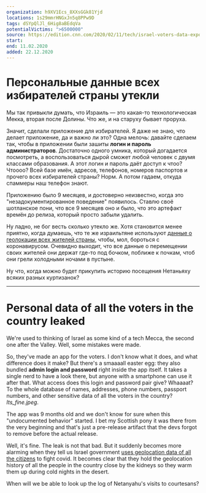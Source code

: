```yaml
---
organization: h9XV1Ecs_8XXsGGk81Yjd
locations: 1s29mmrHNGxJn5q8PPw9D
tags: dSYpQlJl_6Hig8aBEdqVa
potentialVictims: ">6500000"
source: https://edition.cnn.com/2020/02/11/tech/israel-voters-data-exposed-intl/index.html
start: 
end: 11.02.2020
added: 22.12.2020
---
```


# Персональные данные всех избирателей страны утекли

Мы так привыкли думать, что Израиль — это какая-то технологическая Мекка, вторая после Долины. Что же, и на старуху бывает проруха.

Значит, сделали приложение для избирателей. Я даже не знаю, что делает приложение, да и важно ли это? Одна мелочь: давайте сделаем так, чтобы в приложении были зашиты **логин и пароль администраторов**. Достаточно одного умника, который догадается посмотреть, а воспользоваться дырой сможет любой человек с двумя классами образования. А этот логин и пароль даёт доступ к чтоо? Чтоооо? Всей базе имён, адресов, телефонов, номеров паспортов и прочего всех избирателей страны? Норм. А потом гадаем, откуда спаммеры наш телефон знают.

Приложению было 9 месяцев, и достоверно неизвестно, когда это "незадокументированное поведение" появилось. Ставлю своё шотланское пони, что все 9 месяцев оно и было, что это артефакт времён до релиза, который просто забыли удалить.

Ну ладно, не бог весть сколько утекло же. Хотя становится менее приятно, когда думаешь, что те же израильтяне используют [данные о геолокации всех жителей страны](https://www.haaretz.com/israel-news/.premium-israeli-coronavirus-surveillance-who-s-tracking-you-and-what-happens-with-the-data-1.8685383), чтобы, мол, бороться с коронавирусом. Очевидно выходит, что все данные о перемещении своих жителей они держат где-то под бочком, поближе к почкам, чтоб они грели холодными ночами в пустыне.

Ну что, когда можно будет прикупить историю посещения Нетаньяху всяких разных куртизанок?

---

# Personal data of all the voters in the country leaked

We're used to thinking of Israel as some kind of a tech Mecca, the second one after the Valley. Well, some mistakes were made.

So, they've made an app for the voters. I don't know what it does, and what difference does it make? But there's a smaaaall easter egg: they also bundled **admin login and password** right inside the app itself. It takes a single nerd to have a look there, but anyone with a smartphone can use it after that. What access does this login and password pair give? Whaaaat? To the whole database of names, addresses, phone numbers, passport numbers, and other sensitive data of all the voters in the country? *Its_fine.jpeg*.

The app was 9 months old and we don't know for sure when this "undocumented behavior" started. I bet my Scottish pony it was there from the very beginning and that's just a pre-release artifact that the devs forgot to remove before the actual release.

Well, it's fine. The leak is not that bad. But it suddenly becomes more alarming when they tell us Israel government [uses geolocation data of all the citizens](https://www.haaretz.com/israel-news/.premium-israeli-coronavirus-surveillance-who-s-tracking-you-and-what-happens-with-the-data-1.8685383) to fight covid. It becomes clear that they hold the geolocation history of all the people in the country close by the kidneys so they warm them up during cold nights in the desert.

When will we be able to look up the log of Netanyahu's visits to courtesans?